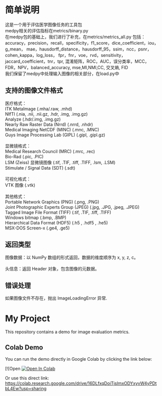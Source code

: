 简单说明
=====
这是一个用于评估医学图像任务的工具包<br>
medpy相关的评估指标在metrics/binary.py<br>
在medpy包的基础上，我们进行了补充，在metrics/metrics_all.py
包括：<br>
accuracy，precision，recall，specificity，f1_score，dice_coefficient，iou，g_mean，
mae，hausdorff_distance，hausdorff_95，ssim，ncc，psnr，cohen_kappa，log_loss，
fpr，fnr，voe，rvd，sensitivity，jaccard_coefficient，tnr，tpr, 混淆矩阵，ROC，AUC，误分类率，MCC，FDR，NPV，balanced_accuracy, 
mse,MI,NMI,CC, 交叉熵, FID
<br>
我们保留了medpy中处理输入图像的相关部分，在load.py中<br>

支持的图像文件格式
----
医疗格式：<br>
ITK MetaImage (.mha/.raw, .mhd)<br>
NIfTI (.nia, .nii, .nii.gz, .hdr, .img, .img.gz)<br>
Analyze (.hdr/.img, .img.gz)<br>
Nearly Raw Raster Data (Nrrd) (.nrrd, .nhdr)<br>
Medical Imaging NetCDF (MINC) (.mnc, .MNC)<br>
Guys Image Processing Lab (GIPL) (.gipl, .gipl.gz)<br>
<br>显微镜格式：<br>
Medical Research Council (MRC) (.mrc, .rec)<br>
Bio-Rad (.pic, .PIC)<br>
LSM (Zeiss) 显微镜图像 (.tif, .TIF, .tiff, .TIFF, .lsm, .LSM)<br>
Stimulate / Signal Data (SDT) (.sdt)<br>
<br>可视化格式：<br>
VTK 图像 (.vtk)<br>
<br>其他格式：<br>
Portable Network Graphics (PNG) (.png, .PNG)<br>
Joint Photographic Experts Group (JPEG) (.jpg, .JPG, .jpeg, .JPEG)<br>
Tagged Image File Format (TIFF) (.tif, .TIF, .tiff, .TIFF)<br>
Windows bitmap (.bmp, .BMP)<br>
Hierarchical Data Format (HDF5) (.h5 , .hdf5 , .he5)<br>
MSX-DOS Screen-x (.ge4, .ge5)<br>

返回类型
-----

图像数据：以 NumPy 数组的形式返回，数据的维度顺序为 x, y, z, c。<br>
<br>头信息：返回 Header 对象，包含图像的元数据。

错误处理
----
如果图像文件不存在，抛出 ImageLoadingError 异常.

# My Project

This repository contains a demo for image evaluation metrics.

## Colab Demo

You can run the demo directly in Google Colab by clicking the link below:

[![Open 
[![Open In Colab](https://colab.research.google.com/assets/colab-badge.svg)](https://colab.research.google.com/drive/16DLfxqDoiTjslmxODYxyvW4yPDtbL4Ew?usp=sharing)

Or use this direct link: https://colab.research.google.com/drive/16DLfxqDoiTjslmxODYxyvW4yPDtbL4Ew?usp=sharing